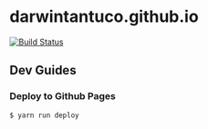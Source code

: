 # darwintantuco.github.io

[![Build Status](https://travis-ci.com/darwintantuco/darwintantuco.github.io.svg?branch=develop)](https://travis-ci.com/darwintantuco/darwintantuco.github.io)

## Dev Guides

### Deploy to Github Pages

```
$ yarn run deploy
```
